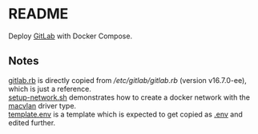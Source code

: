 # README

Deploy [GitLab](https://about.gitlab.com/) with Docker Compose.

## Notes

[gitlab.rb](./gitlab.rb) is directly copied from */etc/gitlab/gitlab.rb* (version v16.7.0-ee), which is just a reference.\
[setup-network.sh](./setup-network.sh) demonstrates how to create a docker network
with the [macvlan](https://docs.docker.com/network/drivers/macvlan/) driver type.\
[template.env](./template.env) is a template which is expected to get copied as
[.env](https://docs.docker.com/compose/environment-variables/set-environment-variables/) and edited further.
